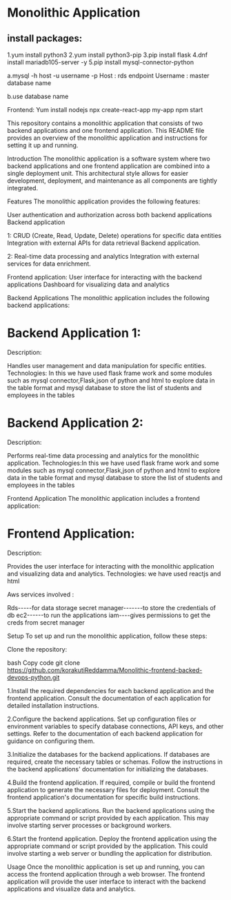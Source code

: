 Monolithic Application
=======================

install packages:
------------------

1.yum install python3 
2.yum install python3-pip 
3.pip install flask 
4.dnf install mariadb105-server -y 
5.pip install mysql-connector-python

a.mysql -h host -u username -p
     Host : rds endpoint
     Username : master database name
      
b.use database name

Frontend:
    Yum install nodejs
    npx create-react-app my-app
    npm start

    

This repository contains a monolithic application that consists of two backend applications and one frontend application. This README file provides an overview of the monolithic application and instructions for setting it up and running.

Introduction The monolithic application is a software system where two backend applications and one frontend application are combined into a single deployment unit. This architectural style allows for easier development, deployment, and maintenance as all components are tightly integrated.

Features The monolithic application provides the following features:

User authentication and authorization across both backend applications Backend application 

1: CRUD (Create, Read, Update, Delete) operations for specific data entities Integration with external APIs for data retrieval Backend application.

2: Real-time data processing and analytics Integration with external services for data enrichment.

 Frontend application: User interface for interacting with the backend applications Dashboard for visualizing data and analytics

Backend Applications The monolithic application includes the following backend applications:

Backend Application 1:
======================

Description:

Handles user management and data manipulation for specific entities. Technologies: In this we have used flask frame work and some modules such as mysql connector,Flask,json of python and html to explore data in the table format and mysql database to store the list of students and employees in the tables

Backend Application 2:
======================

Description: 

Performs real-time data processing and analytics for the monolithic application. Technologies:In this we have used flask frame work and some modules such as mysql connector,Flask,json of python and html to explore data in the table format and mysql database to store the list of students and employees in the tables

Frontend Application The monolithic application includes a frontend application:

Frontend Application: 
=======================

Description:

Provides the user interface for interacting with the monolithic application and visualizing data and analytics. Technologies: we have used reactjs and html

Aws services involved : 

Rds-----for data storage secret manager-------to store the credentials of db ec2------to run the applications iam----gives permissions to get the creds from secret manager

Setup To set up and run the monolithic application, follow these steps:

Clone the repository:

bash Copy code git clone https://github.com/korakutiReddamma/Monolithic-frontend-backed-devops-python.git
 

1.Install the required dependencies for each backend application and the frontend application. Consult the documentation of each application for detailed installation instructions.

2.Configure the backend applications. Set up configuration files or environment variables to specify database connections, API keys, and other settings. Refer to the documentation of each backend application for guidance on configuring them.

3.Initialize the databases for the backend applications. If databases are required, create the necessary tables or schemas. Follow the instructions in the backend applications' documentation for initializing the databases.

4.Build the frontend application. If required, compile or build the frontend application to generate the necessary files for deployment. Consult the frontend application's documentation for specific build instructions.

5.Start the backend applications. Run the backend applications using the appropriate command or script provided by each application. This may involve starting server processes or background workers.

6.Start the frontend application. Deploy the frontend application using the appropriate command or script provided by the application. This could involve starting a web server or bundling the application for distribution.

Usage Once the monolithic application is set up and running, you can access the frontend application through a web browser. The frontend application will provide the user interface to interact with the backend applications and visualize data and analytics.